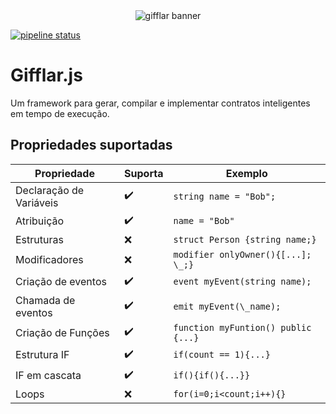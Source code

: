 <div align="center">
    <img src="https://i.imgur.com/mwbuYqE.png" alt="gifflar banner"/>
</div>

[![pipeline status](https://gitlab.com/lif-uesc/gifflar/badges/master/pipeline.svg)](https://gitlab.com/lif-uesc/gifflar/-/commits/master)

# Gifflar.js

Um framework para gerar, compilar e implementar contratos inteligentes em tempo de execução.

## Propriedades suportadas

| Propriedade             | Suporta            | Exemplo                             |
| ----------------------- | ------------------ | ----------------------------------- |
| Declaração de Variáveis | :heavy_check_mark: | `string name = "Bob";`              |
| Atribuição              | :heavy_check_mark: | `name = "Bob"`                      |
| Estruturas              | :x:                | `struct Person {string name;}`      |
| Modificadores           | :x:                | `modifier onlyOwner(){[...]; \_;}`  |
| Criação de eventos      | :heavy_check_mark: | `event myEvent(string name);`       |
| Chamada de eventos      | :heavy_check_mark: | `emit myEvent(\_name);`             |
| Criação de Funções      | :heavy_check_mark: | `function myFuntion() public {...}` |
| Estrutura IF            | :heavy_check_mark: | `if(count == 1){...}`               |
| IF em cascata           | :heavy_check_mark: | `if(){if(){...}}`                   |
| Loops                   | :x:                | `for(i=0;i<count;i++){}`            |
